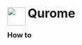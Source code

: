 
<h1>
	<img src="~/icon.svg" style="float: left; width: 42px; margin: 3px 5px 0 0;">
	Qurome
</h1>

### How to


